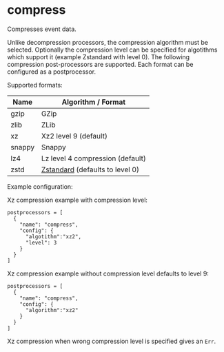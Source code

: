 # compress

Compresses event data.

Unlike decompression processors, the compression algorithm must be selected. Optionally the compression level can be specified for algotithms which support it (example Zstandard with level 0). The following compression post-processors are supported. Each format can be configured as a postprocessor.

Supported formats:

| Name   | Algorithm / Format                                                               |
|--------|----------------------------------------------------------------------------------|
| gzip   | GZip                                                                             |
| zlib   | ZLib                                                                             |
| xz     | Xz2 level 9 (default)                                                            |
| snappy | Snappy                                                                           |
| lz4    | Lz level 4 compression (default)                                                 |
| zstd   | [Zstandard](https://datatracker.ietf.org/doc/html/rfc8878) (defaults to level 0) |

Example configuration:

Xz compression example with compression level:

```tremor
postprocessors = [
  {
    "name": "compress",
    "config": {
      "algotithm":"xz2",
      "level": 3
    }
  }
]
```

Xz compression example without compression level defaults to level 9:

```tremor
postprocessors = [
  {
    "name": "compress",
    "config": {
      "algorithm":"xz2"
    }
  }
]
```

Xz compression when wrong compression level is specified gives an `Err`.
